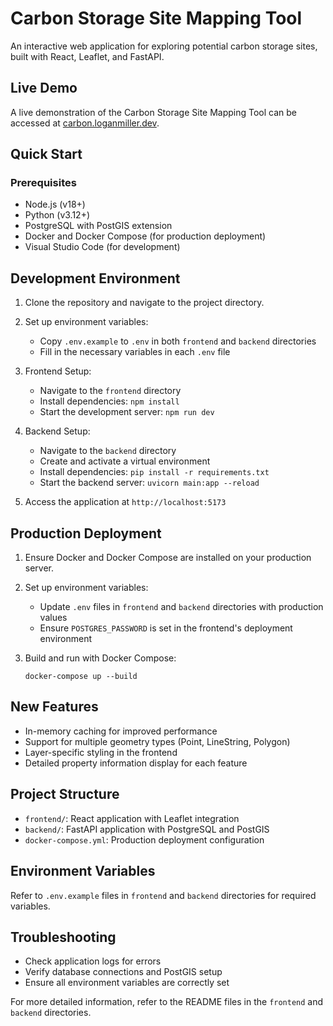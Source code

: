 # Carbon Storage Site Mapping Tool

An interactive web application for exploring potential carbon storage sites, built with React, Leaflet, and FastAPI.


## Live Demo

A live demonstration of the Carbon Storage Site Mapping Tool can be accessed at [carbon.loganmiller.dev](https://carbon.loganmiller.dev).


## Quick Start

### Prerequisites
- Node.js (v18+)
- Python (v3.12+)
- PostgreSQL with PostGIS extension
- Docker and Docker Compose (for production deployment)
- Visual Studio Code (for development)

## Development Environment

1. Clone the repository and navigate to the project directory.

2. Set up environment variables:
   - Copy `.env.example` to `.env` in both `frontend` and `backend` directories
   - Fill in the necessary variables in each `.env` file

3. Frontend Setup:
   - Navigate to the `frontend` directory
   - Install dependencies: `npm install`
   - Start the development server: `npm run dev`

4. Backend Setup:
   - Navigate to the `backend` directory
   - Create and activate a virtual environment
   - Install dependencies: `pip install -r requirements.txt`
   - Start the backend server: `uvicorn main:app --reload`

5. Access the application at `http://localhost:5173`

## Production Deployment

1. Ensure Docker and Docker Compose are installed on your production server.

2. Set up environment variables:
   - Update `.env` files in `frontend` and `backend` directories with production values
   - Ensure `POSTGRES_PASSWORD` is set in the frontend's deployment environment

3. Build and run with Docker Compose:
   ```
   docker-compose up --build
   ```

## New Features

- In-memory caching for improved performance
- Support for multiple geometry types (Point, LineString, Polygon)
- Layer-specific styling in the frontend
- Detailed property information display for each feature

## Project Structure

- `frontend/`: React application with Leaflet integration
- `backend/`: FastAPI application with PostgreSQL and PostGIS
- `docker-compose.yml`: Production deployment configuration

## Environment Variables

Refer to `.env.example` files in `frontend` and `backend` directories for required variables.

## Troubleshooting

- Check application logs for errors
- Verify database connections and PostGIS setup
- Ensure all environment variables are correctly set

For more detailed information, refer to the README files in the `frontend` and `backend` directories.